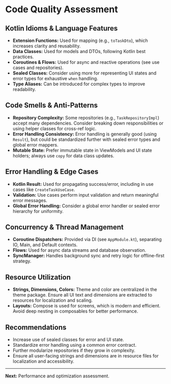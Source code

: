 # Code Quality Assessment

## Kotlin Idioms & Language Features
- **Extension Functions:** Used for mapping (e.g., `toTaskDto`), which increases clarity and reusability.
- **Data Classes:** Used for models and DTOs, following Kotlin best practices.
- **Coroutines & Flows:** Used for async and reactive operations (see use cases and repositories).
- **Sealed Classes:** Consider using more for representing UI states and error types for exhaustive `when` handling.
- **Type Aliases:** Can be introduced for complex types to improve readability.

## Code Smells & Anti-Patterns
- **Repository Complexity:** Some repositories (e.g., `TaskRepositoryImpl`) accept many dependencies. Consider breaking down responsibilities or using helper classes for cross-ref logic.
- **Error Handling Consistency:** Error handling is generally good (using `Result`), but could be standardized further with sealed error types and global error mappers.
- **Mutable State:** Prefer immutable state in ViewModels and UI state holders; always use `copy` for data class updates.

## Error Handling & Edge Cases
- **Kotlin Result:** Used for propagating success/error, including in use cases like `CreateTaskUseCase`.
- **Validation:** Use cases perform input validation and return meaningful error messages.
- **Global Error Handling:** Consider a global error handler or sealed error hierarchy for uniformity.

## Concurrency & Thread Management
- **Coroutine Dispatchers:** Provided via DI (see `AppModule.kt`), separating IO, Main, and Default contexts.
- **Flows:** Used for async data streams and database observation.
- **SyncManager:** Handles background sync and retry logic for offline-first strategy.

## Resource Utilization
- **Strings, Dimensions, Colors:** Theme and color are centralized in the theme package. Ensure all UI text and dimensions are extracted to resources for localization and scaling.
- **Layouts:** Compose is used for screens, which is modern and efficient. Avoid deep nesting in composables for better performance.

## Recommendations
- Increase use of sealed classes for error and UI state.
- Standardize error handling using a common error contract.
- Further modularize repositories if they grow in complexity.
- Ensure all user-facing strings and dimensions are in resource files for localization and accessibility.

---

**Next:** Performance and optimization assessment.
